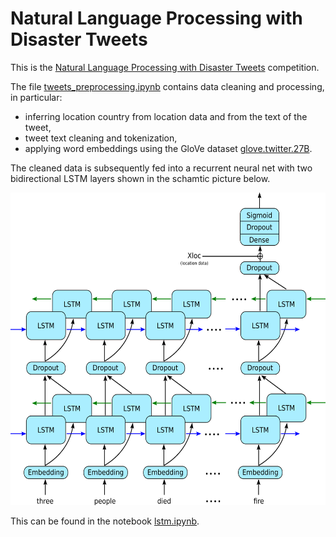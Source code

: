 # Natural Language Processing with Disaster Tweets

This is the [Natural Language Processing with Disaster Tweets](https://www.kaggle.com/competitions/nlp-getting-started) competition.

The file [tweets_preprocessing.ipynb](tweets_preprocessing.ipynb) contains data cleaning and processing, in particular:
-  inferring location country from location data and from the text of the tweet,
-  tweet text cleaning and tokenization,
-  applying word embeddings using the GloVe dataset [glove.twitter.27B](https://nlp.stanford.edu/data/glove.twitter.27B.zip).

The cleaned data is subsequently fed into a recurrent neural net with two bidirectional LSTM layers shown in the schamtic picture below.

<img src="net.png" width="620" height="500"> 

This can be found in the notebook [lstm.ipynb](lstm.ipynb).
